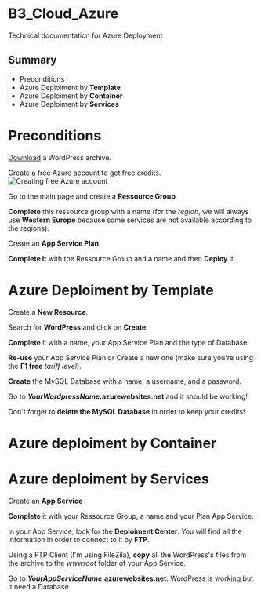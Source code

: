 # B3_Cloud_Azure
Technical documentation for Azure Deployment

## Summary
- Preconditions
- Azure Deploiment by **Template**
- Azure Deploiment by **Container**
- Azure Deploiment by **Services**

# Preconditions
[Download](https://fr.wordpress.org/download/) a WordPress archive.

Create a free Azure account to get free credits.
![Creating free Azure account](https://github.com/xNero321/B3_Cloud_Azure.git/assets/prerequis/create_free)

Go to the main page and create a **Ressource Group**.

**Complete** this ressource group with a name (for the *region*, we will always use **Western Europe** because some services are not available according to the regions).

Create an **App Service Plan**.

**Complete it** with the Ressource Group and a name and then **Deploy** it.

# Azure Deploiment by Template
Create a **New Resource**.

Search for **WordPress** and click on **Create**.

**Complete** it with a name, your App Service Plan and the type of Database.

**Re-use** your App Service Plan or Create a new one (make sure you're using the **F1 free** *tariff level*).

**Create** the MySQL Database with a name, a username, and a password.

Go to ***YourWordpressName*.azurewebsites.net** and it should be working!

Don't forget to **delete the MySQL Database** in order to keep your credits!

# Azure deploiment by Container

# Azure deploiment by Services

Create an **App Service**

**Complete** it with your Ressource Group, a name and your Plan App Service.

In your App Service, look for the **Deploiment Center**. You will find all the information in order to connect to it by **FTP**.

Using a FTP Client (I'm using FileZila), **copy** all the WordPress's files from the archive to the *wwwroot* folder of your App Service.

Go to ***YourAppServiceName*.azurewebsites.net**. WordPress is working but it need a Database.

